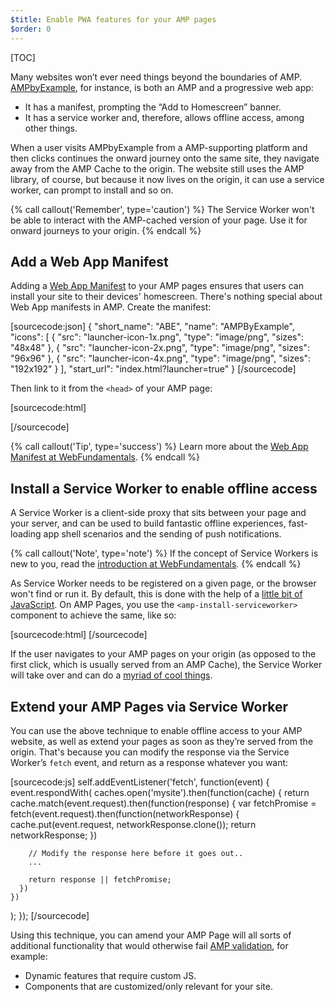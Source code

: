 ```yaml
---
$title: Enable PWA features for your AMP pages
$order: 0
---
```


[TOC]

Many websites won’t ever need things beyond the boundaries of AMP. [AMPbyExample](http://ampbyexample.com/), for instance, is both an AMP and a progressive web app:

* It has a manifest, prompting the “Add to Homescreen” banner.
* It has a service worker and, therefore, allows offline access, among other things.

When a user visits AMPbyExample from a AMP-supporting platform and then clicks continues the onward journey onto the same site, they navigate away from the AMP Cache to the origin. The website still uses the AMP library, of course, but because it now lives on the origin, it can use a service worker, can prompt to install and so on.

{% call callout('Remember', type='caution') %}
The Service Worker won't be able to interact with the AMP-cached version of your page. Use it for onward journeys to your origin.
{% endcall %}

## Add a Web App Manifest

Adding a [Web App Manifest](https://developers.google.com/web/fundamentals/engage-and-retain/web-app-manifest/) to your AMP pages ensures that users can install your site to their devices' homescreen. There's nothing special about Web App manifests in AMP. Create the manifest:

[sourcecode:json]
{
  "short_name": "ABE",
  "name": "AMPByExample",
  "icons": [
    {
      "src": "launcher-icon-1x.png",
      "type": "image/png",
      "sizes": "48x48"
    },
    {
      "src": "launcher-icon-2x.png",
      "type": "image/png",
      "sizes": "96x96"
    },
    {
      "src": "launcher-icon-4x.png",
      "type": "image/png",
      "sizes": "192x192"
    }
  ],
  "start_url": "index.html?launcher=true"
}
[/sourcecode]

Then link to it from the `<head>` of your AMP page:

[sourcecode:html]
<link rel="manifest" href="/manifest.json">
[/sourcecode]

{% call callout('Tip', type='success') %}
Learn more about the [Web App Manifest at WebFundamentals](https://developers.google.com/web/fundamentals/engage-and-retain/web-app-manifest/).
{% endcall %}

## Install a Service Worker to enable offline access

A Service Worker is a client-side proxy that sits between your page and your server, and can be used to build fantastic offline experiences, fast-loading app shell scenarios and the sending of push notifications.

{% call callout('Note', type='note') %}
If the concept of Service Workers is new to you, read the [introduction at WebFundamentals](https://developers.google.com/web/fundamentals/getting-started/primers/service-workers).
{% endcall %}

As Service Worker needs to be registered on a given page, or the browser won't find or run it. By default, this is done with the help of a [little bit of JavaScript](https://developers.google.com/web/fundamentals/instant-and-offline/service-worker/registration). On AMP Pages, you use the `<amp-install-serviceworker>` component to achieve the same, like so:

[sourcecode:html]
<amp-install-serviceworker
      src="https://www.your-domain.com/serviceworker.js"
      layout="nodisplay">
</amp-install-serviceworker>
[/sourcecode]

If the user navigates to your AMP pages on your origin (as opposed to the first click, which is usually served from an AMP Cache), the Service Worker will take over and can do a [myriad of cool things](https://developers.google.com/web/fundamentals/instant-and-offline/offline-ux).

## Extend your AMP Pages via Service Worker

You can use the above technique to enable offline access to your AMP website, as well as extend your pages as soon as they’re served from the origin. That's because you can modify the response via the Service Worker’s `fetch` event, and return as a response whatever you want:

[sourcecode:js]
self.addEventListener('fetch', function(event) {
  event.respondWith(
    caches.open('mysite').then(function(cache) {
      return cache.match(event.request).then(function(response) {
        var fetchPromise = fetch(event.request).then(function(networkResponse) {
          cache.put(event.request, networkResponse.clone());
          return networkResponse;
        })

        // Modify the response here before it goes out..
        ...

        return response || fetchPromise;
      })
    })
  );
});
[/sourcecode]

Using this technique, you can amend your AMP Page will all sorts of additional
functionality that would otherwise fail [AMP validation](/docs/guides/validate.html), for example:

* Dynamic features that require custom JS.
* Components that are customized/only relevant for your site.

